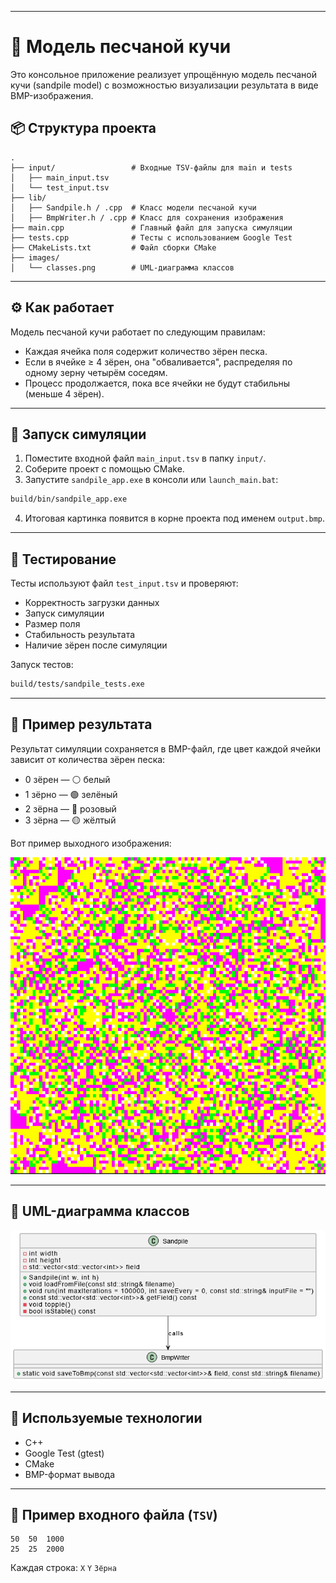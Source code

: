 
---

# 🌋 Модель песчаной кучи

Это консольное приложение реализует упрощённую модель песчаной кучи (sandpile model) с возможностью визуализации результата в виде BMP-изображения.

## 📦 Структура проекта

```
.
├── input/                 # Входные TSV-файлы для main и tests
│   ├── main_input.tsv
│   └── test_input.tsv
├── lib/
│   ├── Sandpile.h / .cpp  # Класс модели песчаной кучи
│   ├── BmpWriter.h / .cpp # Класс для сохранения изображения
├── main.cpp               # Главный файл для запуска симуляции
├── tests.cpp              # Тесты с использованием Google Test
├── CMakeLists.txt         # Файл сборки CMake
├── images/
│   └── classes.png        # UML-диаграмма классов
```

---

## ⚙️ Как работает

Модель песчаной кучи работает по следующим правилам:
- Каждая ячейка поля содержит количество зёрен песка.
- Если в ячейке ≥ 4 зёрен, она "обваливается", распределяя по одному зерну четырём соседям.
- Процесс продолжается, пока все ячейки не будут стабильны (меньше 4 зёрен).

---

## 🚀 Запуск симуляции

1. Поместите входной файл `main_input.tsv` в папку `input/`.
2. Соберите проект с помощью CMake.
3. Запустите `sandpile_app.exe` в консоли или `launch_main.bat`:

```bash
build/bin/sandpile_app.exe
```

4. Итоговая картинка появится в корне проекта под именем `output.bmp`.

---

## 🧪 Тестирование

Тесты используют файл `test_input.tsv` и проверяют:
- Корректность загрузки данных
- Запуск симуляции
- Размер поля
- Стабильность результата
- Наличие зёрен после симуляции

Запуск тестов:

```bash
build/tests/sandpile_tests.exe
```

---

## 📸 Пример результата

Результат симуляции сохраняется в BMP-файл, где цвет каждой ячейки зависит от количества зёрен песка:

- 0 зёрен — ⚪ белый
- 1 зёрно  — 🟢 зелёный
- 2 зёрна — 🌸 розовый
- 3 зёрна — 🟡 жёлтый

Вот пример выходного изображения:

![Пример результата симуляции](images/example.png)

---

## 📐 UML-диаграмма классов

![UML диаграмма классов](images/scheme.png)

---

## 🔧 Используемые технологии

- C++
- Google Test (gtest)
- CMake
- BMP-формат вывода

---

## 📂 Пример входного файла (`TSV`)

```
50	50	1000
25	25	2000
```

Каждая строка: `X` `Y` `Зёрна`
